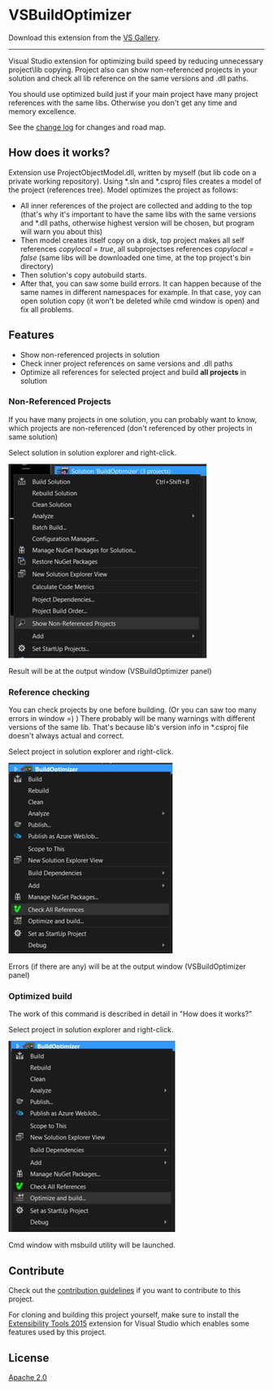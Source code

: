 # VSBuildOptimizer

Download this extension from the [VS Gallery](https://visualstudiogallery.msdn.microsoft.com/dfda605b-4d2d-429d-b898-f20c8355c2b4).

---------------------------------------

Visual Studio extension for optimizing build speed by reducing unnecessary project\lib copying. 
Project also can show non-referenced projects in your solution and check all lib reference on the same versions and .dll paths.

You should use optimized build just if your main project have many project references with the same libs. Otherwise you don't get any time and memory excellence.

See the [change log](CHANGELOG.md) for changes and road map.

## How does it works?

Extension use ProjectObjectModel.dll, written by myself (but lib code on a private working repository).
Using *.sln and *.csproj files creates a model of the project (references tree).
Model optimizes the project as follows:

- All inner references of the project are collected and adding to the top (that's why it's important to have the same libs with the same versions and *.dll paths, otherwise highest version will be chosen, but program will warn you about this)
- Then model creates itself copy on a disk, top project makes all self references _copylocal = true_, all subprojectses references _copylocal = false_ (same libs will be downloaded one time, at the top project's bin directory)
- Then solution's copy autobuild starts.
- After that, you can saw some build errors. It can happen because of the same names in different namespaces for example. In that case, yoy can open solution copy (it won't be deleted while cmd window is open) and fix all problems.
 

## Features

- Show non-referenced projects in solution
- Check inner project references on same versions and .dll paths
- Optimize all references for selected project and build __all projects__ in solution

### Non-Referenced Projects

If you have many projects in one solution, you can probably want to know, which projects are non-referenced (don't referenced by other projects in same solution)

Select solution in solution explorer and right-click.

![Sol Ctxt Menu](images/sol_ctxt_menu.png)

Result will be at the output window (VSBuildOptimizer panel)

### Reference checking

You can check projects by one before building. (Or you can saw too many errors in window =) )
There probably will be many warnings with different versions of the same lib. That's because lib's version info in *.csproj file doesn't always actual and correct.

Select project in solution explorer and right-click.

![Proj Ctxt Menu1](images/proj_ctxt_menu1.png)

Errors (if there are any) will be at the output window (VSBuildOptimizer panel)

### Optimized build

The work of this command is described in detail in "How does it works?" 

Select project in solution explorer and right-click.

![Proj Ctxt Menu2](images/proj_ctxt_menu2.png)

Cmd window with msbuild utility will be launched.

## Contribute

Check out the [contribution guidelines](CONTRIBUTING.md)
if you want to contribute to this project.

For cloning and building this project yourself, make sure
to install the
[Extensibility Tools 2015](https://visualstudiogallery.msdn.microsoft.com/ab39a092-1343-46e2-b0f1-6a3f91155aa6)
extension for Visual Studio which enables some features
used by this project.

## License

[Apache 2.0](LICENSE)